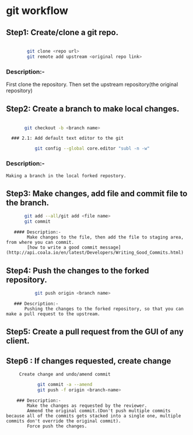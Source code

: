# git workflow


## Step1:  Create/clone a git repo.
	
```BASH
	    
	    git clone <repo url>
	    git remote add upstream <original repo link>
```
  
  ### Description:-

  First clone the repository.
  Then set the upstream repository(the original repository)



## Step2: Create a branch to make local changes.

```BASH
	  
	   git checkout -b <branch name>
```
	  ### 2.1: Add default text editor to the git
 ```BASH
	  	 	git config --global core.editor "subl -n -w"
```

 ### Description:-
 	Making a branch in the local forked repostory.


## Step3: Make changes, add file and commit file to the branch.
```BASH
	   git add --all/git add <file name>
	   git commit 
```


	   #### Description:- 
	   		Make changes to the file, then add the file to staging area, from where you can commit.
	   		[how to write a good commit message](http://api.coala.io/en/latest/Developers/Writing_Good_Commits.html)


## Step4: Push the changes to the forked repository.
```BASH
		   git push origin <branch name>
```
	   ### Description:-
	   	   Pushing the changes to the forked repository, so that you can make a pull request to the upstream.


## Step5: Create a pull request from the GUI of any client.

## Step6 : If changes requested, create change
		 Create change and undo/amend commit
```BASH
		 	git commit -a --amend
		 	git push -f origin <branch-name>
```

		### Description:- 
			Make the changes as requested by the reviewer.
			Ammend the original commit.(Don't push multiple commits because all of the commits gets stacked into a single one, multiple commits don't override the original commit).
			Force push the changes.

		